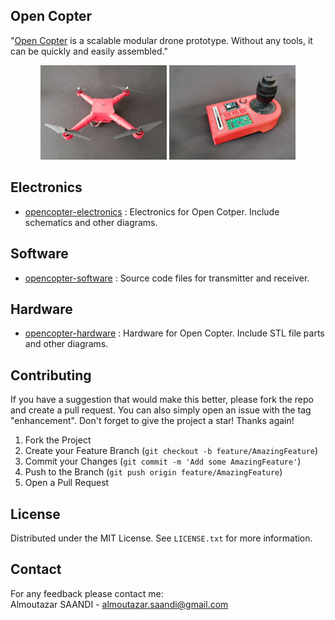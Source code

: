 
<!-- TABLE OF CONTENTS -->
<!--
<details>
  <summary>Table of Contents</summary>
  <ol>
    <li>
      <a href="#about-the-project">About The Project</a>
      <ul>
        <li><a href="#built-with">Built With</a></li>
      </ul>
    </li>
    <li>
      <a href="#getting-started">Getting Started</a>
      <ul>
        <li><a href="#prerequisites">Prerequisites</a></li>
        <li><a href="#installation">Installation</a></li>
      </ul>
    </li>
    <li><a href="#usage">Usage</a></li>
    <li><a href="#roadmap">Roadmap</a></li>
    <li><a href="#contributing">Contributing</a></li>
    <li><a href="#license">License</a></li>
    <li><a href="#contact">Contact</a></li>
    <li><a href="#acknowledgments">Acknowledgments</a></li>
  </ol>
</details>
-->

<!-- Open Copter -->
## Open Copter

"<a href="https://saandial.github.io/opencopter" target="_blank">Open Copter</a> is a scalable modular drone prototype. Without any tools, it can be quickly and easily assembled."
<br>

<div align="center">
    <img src="src/images/opencopter.png" alt="Logo" width="40%">
    <img src="src/images/remote.png" alt="Logo" width="40%">
</div>

<!-- ELECTRONICS -->
## Electronics

- [opencopter-electronics](https://github.com/saandial/Open-Copter/tree/main/electronics) : Electronics for Open Cotper. Include schematics and other diagrams.

<!-- SOFTWARE -->
## Software

- [opencopter-software](https://github.com/saandial/Open-Copter/tree/main/software) : Source code files for transmitter and receiver.

<!-- HARDWARE -->
## Hardware

- [opencopter-hardware](https://github.com/saandial/Open-Copter/tree/main/hardware) : Hardware for Open Copter. Include STL file parts and other diagrams.

<!-- CONTRIBUTING -->
## Contributing

If you have a suggestion that would make this better, please fork the repo and create a pull request. You can also simply open an issue with the tag "enhancement".
Don't forget to give the project a star! Thanks again!

1. Fork the Project
2. Create your Feature Branch (`git checkout -b feature/AmazingFeature`)
3. Commit your Changes (`git commit -m 'Add some AmazingFeature'`)
4. Push to the Branch (`git push origin feature/AmazingFeature`)
5. Open a Pull Request

<!-- LICENSE -->
## License

Distributed under the MIT License. See `LICENSE.txt` for more information.

<!-- CONTACT -->
## Contact

For any feedback please contact me: <br>
Almoutazar SAANDI - almoutazar.saandi@gmail.com

